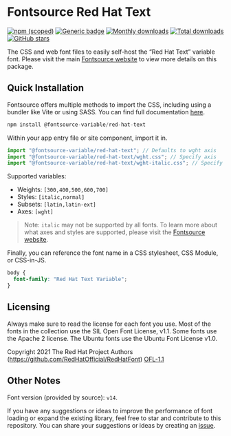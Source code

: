# Fontsource Red Hat Text

[![npm (scoped)](https://img.shields.io/npm/v/@fontsource-variable/red-hat-text?color=brightgreen)](https://www.npmjs.com/package/@fontsource-variable/red-hat-text) [![Generic badge](https://img.shields.io/badge/fontsource-passing-brightgreen)](https://github.com/fontsource/fontsource) [![Monthly downloads](https://badgen.net/npm/dm/@fontsource-variable/red-hat-text)](https://github.com/fontsource/fontsource) [![Total downloads](https://badgen.net/npm/dt/@fontsource-variable/red-hat-text)](https://github.com/fontsource/fontsource) [![GitHub stars](https://img.shields.io/github/stars/fontsource/fontsource.svg?style=social&label=Star)](https://github.com/fontsource/fontsource/stargazers)

The CSS and web font files to easily self-host the “Red Hat Text” variable font. Please visit the main [Fontsource website](https://fontsource.org/fonts/red-hat-text) to view more details on this package.

## Quick Installation

Fontsource offers multiple methods to import the CSS, including using a bundler like Vite or using SASS. You can find full documentation [here](https://fontsource.org/docs/getting-started/introduction).

```javascript
npm install @fontsource-variable/red-hat-text
```

Within your app entry file or site component, import it in.

```javascript
import "@fontsource-variable/red-hat-text"; // Defaults to wght axis
import "@fontsource-variable/red-hat-text/wght.css"; // Specify axis
import "@fontsource-variable/red-hat-text/wght-italic.css"; // Specify axis and style
```

Supported variables:
- Weights: `[300,400,500,600,700]`
- Styles: `[italic,normal]`
- Subsets: `[latin,latin-ext]`
- Axes: `[wght]`

> Note: `italic` may not be supported by all fonts. To learn more about what axes and styles are supported, please visit the [Fontsource website](https://fontsource.org/fonts/red-hat-text).

Finally, you can reference the font name in a CSS stylesheet, CSS Module, or CSS-in-JS.

```css
body {
  font-family: "Red Hat Text Variable";
}
```

## Licensing
Always make sure to read the license for each font you use. Most of the fonts in the collection use the SIL Open Font License, v1.1. Some fonts use the Apache 2 license. The Ubuntu fonts use the Ubuntu Font License v1.0.

Copyright 2021 The Red Hat Project Authors (https://github.com/RedHatOfficial/RedHatFont)
[OFL-1.1](http://scripts.sil.org/OFL)

## Other Notes
Font version (provided by source): `v14`.

If you have any suggestions or ideas to improve the performance of font loading or expand the existing library, feel free to star and contribute to this repository. You can share your suggestions or ideas by creating an [issue](https://github.com/fontsource/fontsource/issues).